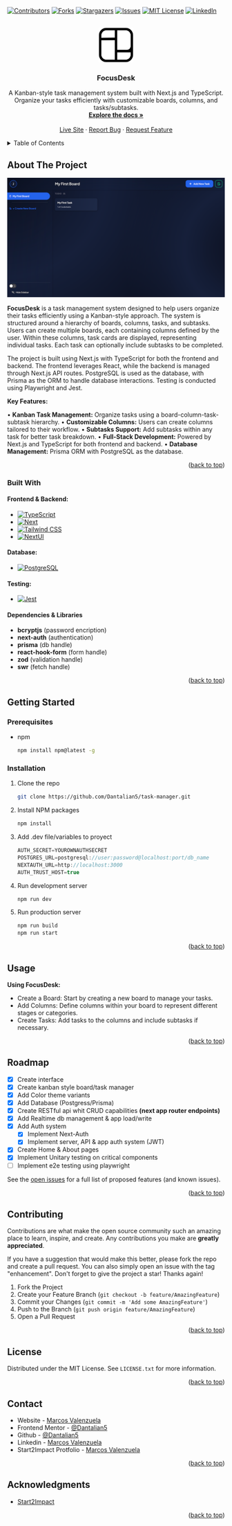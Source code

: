 <!-- Improved compatibility of back to top link: See: https://github.com/othneildrew/Best-README-Template/pull/73 -->

<a name="readme-top"></a>

<!--
*** Thanks for checking out the Best-README-Template. If you have a suggestion
*** that would make this better, please fork the repo and create a pull request
*** or simply open an issue with the tag "enhancement".
*** Don't forget to give the project a star!
*** Thanks again! Now go create something AMAZING! :D
-->

<!-- PROJECT SHIELDS -->
<!--
*** I'm using markdown "reference style" links for readability.
*** Reference links are enclosed in brackets [ ] instead of parentheses ( ).
*** See the bottom of this document for the declaration of the reference variables
*** for contributors-url, forks-url, etc. This is an optional, concise syntax you may use.
*** https://www.markdownguide.org/basic-syntax/#reference-style-links
-->

[![Contributors][contributors-shield]][contributors-url]
[![Forks][forks-shield]][forks-url]
[![Stargazers][stars-shield]][stars-url]
[![Issues][issues-shield]][issues-url]
[![MIT License][license-shield]][license-url]
[![LinkedIn][linkedin-shield]][linkedin-url]

<!-- PROJECT LOGO -->
<br />
<div align="center">
  <a href="https://github.com/Dantalian5/task-manager">
    <img src="public/favicon/android-chrome-512x512.png" alt="Logo" width="80" height="80">
  </a>

<h3 align="center">FocusDesk</h3>

  <p align="center">
    A Kanban-style task management system built with Next.js and TypeScript. Organize your tasks efficiently with customizable boards, columns, and tasks/subtasks.
    <br />
    <a href="https://focusdesk-ecru.vercel.app/about/"><strong>Explore the docs »</strong></a>
    <br />
    <br />
    <a href="https://focusdesk-ecru.vercel.app/">Live Site</a>
    ·
    <a href="https://github.com/Dantalian5/task-manager/issues">Report Bug</a>
    ·
    <a href="https://github.com/Dantalian5/task-manager/issues">Request Feature</a>
  </p>
</div>

<!-- TABLE OF CONTENTS -->
<details>
  <summary>Table of Contents</summary>
  <ol>
    <li>
      <a href="#about-the-project">About The Project</a>
      <ul>
        <li><a href="#built-with">Built With</a></li>
      </ul>
    </li>
    <li>
      <a href="#getting-started">Getting Started</a>
      <ul>
        <li><a href="#prerequisites">Prerequisites</a></li>
        <li><a href="#installation">Installation</a></li>
      </ul>
    </li>
    <li><a href="#usage">Usage</a></li>
    <li><a href="#roadmap">Roadmap</a></li>
    <li><a href="#contributing">Contributing</a></li>
    <li><a href="#license">License</a></li>
    <li><a href="#contact">Contact</a></li>
    <li><a href="#acknowledgments">Acknowledgments</a></li>
  </ol>
</details>

<!-- ABOUT THE PROJECT -->

## About The Project

[![Product Name Screen Shot][product-screenshot]](https://example.com)

**FocusDesk** is a task management system designed to help users organize their tasks efficiently using a Kanban-style approach. The system is structured around a hierarchy of boards, columns, tasks, and subtasks. Users can create multiple boards, each containing columns defined by the user. Within these columns, task cards are displayed, representing individual tasks. Each task can optionally include subtasks to be completed.

The project is built using Next.js with TypeScript for both the frontend and backend. The frontend leverages React, while the backend is managed through Next.js API routes. PostgreSQL is used as the database, with Prisma as the ORM to handle database interactions. Testing is conducted using Playwright and Jest.

**Key Features:**

• **Kanban Task Management:** Organize tasks using a board-column-task-subtask hierarchy.
• **Customizable Columns:** Users can create columns tailored to their workflow.
• **Subtasks Support:** Add subtasks within any task for better task breakdown.
• **Full-Stack Development:** Powered by Next.js and TypeScript for both frontend and backend.
• **Database Management:** Prisma ORM with PostgreSQL as the database.

<p align="right">(<a href="#readme-top">back to top</a>)</p>

### Built With

#### Frontend & Backend:

- [![TypeScript][Typescript.com]][Typescript-url]
- [![Next][Next.js]][Next-url]
- [![Tailwind CSS][Tailwind.com]][Tailwind-url]
- [![NextUI][NextUI.com]][NextUI-url]

#### Database:

- [![PostgreSQL][Postgresql.com]][Postgresql-url]

#### Testing:

- [![Jest][Jest.com]][Jest-url]

#### Dependencies & Libraries

- **bcryptjs** (password encription)
- **next-auth** (authentication)
- **prisma** (db handle)
- **react-hook-form** (form handle)
- **zod** (validation handle)
- **swr** (fetch handle)

<p align="right">(<a href="#readme-top">back to top</a>)</p>

<!-- GETTING STARTED -->

## Getting Started

### Prerequisites

- npm
  ```sh
  npm install npm@latest -g
  ```

### Installation

1. Clone the repo
   ```sh
   git clone https://github.com/Dantalian5/task-manager.git
   ```
2. Install NPM packages
   ```sh
   npm install
   ```
3. Add .dev file/variables to proyect

   ```js
   AUTH_SECRET=YOUROWNAUTHSECRET
   POSTGRES_URL=postgresql://user:password@localhost:port/db_name
   NEXTAUTH_URL=http://localhost:3000
   AUTH_TRUST_HOST=true
   ```

4. Run development server
   ```sh
   npm run dev
   ```
5. Run production server
   ```sh
   npm run build
   npm run start
   ```

<p align="right">(<a href="#readme-top">back to top</a>)</p>

<!-- USAGE EXAMPLES -->

## Usage

**Using FocusDesk:**

- Create a Board: Start by creating a new board to manage your tasks.
- Add Columns: Define columns within your board to represent different stages or categories.
- Create Tasks: Add tasks to the columns and include subtasks if necessary.

<p align="right">(<a href="#readme-top">back to top</a>)</p>

<!-- ROADMAP -->

## Roadmap

- [x] Create interface
- [x] Create kanban style board/task manager
- [x] Add Color theme variants
- [x] Add Database (Postgress/Prisma)
- [x] Create RESTful api whit CRUD capabilities **(next app router endpoints)**
- [x] Add Realtime db management & app load/write
- [x] Add Auth system
  - [x] Implement Next-Auth
  - [x] Implement server, API & app auth system (JWT)
- [x] Create Home & About pages
- [x] Implement Unitary testing on critical components
- [ ] Implement e2e testing using playwright

See the [open issues](https://github.com/Dantalian5/task-manager/issues) for a full list of proposed features (and known issues).

<p align="right">(<a href="#readme-top">back to top</a>)</p>

<!-- CONTRIBUTING -->

## Contributing

Contributions are what make the open source community such an amazing place to learn, inspire, and create. Any contributions you make are **greatly appreciated**.

If you have a suggestion that would make this better, please fork the repo and create a pull request. You can also simply open an issue with the tag "enhancement".
Don't forget to give the project a star! Thanks again!

1. Fork the Project
2. Create your Feature Branch (`git checkout -b feature/AmazingFeature`)
3. Commit your Changes (`git commit -m 'Add some AmazingFeature'`)
4. Push to the Branch (`git push origin feature/AmazingFeature`)
5. Open a Pull Request

<p align="right">(<a href="#readme-top">back to top</a>)</p>

<!-- LICENSE -->

## License

Distributed under the MIT License. See `LICENSE.txt` for more information.

<p align="right">(<a href="#readme-top">back to top</a>)</p>

<!-- CONTACT -->

## Contact

- Website - [Marcos Valenzuela](https://valenzuela.dev)
- Frontend Mentor - [@Dantalian5](https://www.frontendmentor.io/profile/Dantalian5)
- Github - [@Dantalian5](https://github.com/Dantalian5)
- Linkedin - [Marcos Valenzuela](https://www.linkedin.com/in/marcos-valenzuela-coding)
- Start2Impact Protfolio - [Marcos Valenzuela](https://talent.start2impact.it/profile/marcos-ernesto-planos-valenzuela)

<p align="right">(<a href="#readme-top">back to top</a>)</p>

<!-- ACKNOWLEDGMENTS -->

## Acknowledgments

- [Start2Impact](https://www.start2impact.it/)

<p align="right">(<a href="#readme-top">back to top</a>)</p>

<!-- MARKDOWN LINKS & IMAGES -->
<!-- https://www.markdownguide.org/basic-syntax/#reference-style-links -->

[contributors-shield]: https://img.shields.io/github/contributors/Dantalian5/task-manager.svg?style=for-the-badge
[contributors-url]: https://github.com/Dantalian5/task-manager/graphs/contributors
[forks-shield]: https://img.shields.io/github/forks/Dantalian5/task-manager.svg?style=for-the-badge
[forks-url]: https://github.com/Dantalian5/task-manager/network/members
[stars-shield]: https://img.shields.io/github/stars/Dantalian5/task-manager.svg?style=for-the-badge
[stars-url]: https://github.com/Dantalian5/task-manager/stargazers
[issues-shield]: https://img.shields.io/github/issues/Dantalian5/task-manager.svg?style=for-the-badge
[issues-url]: https://github.com/Dantalian5/task-manager/issues
[license-shield]: https://img.shields.io/github/license/Dantalian5/task-manager.svg?style=for-the-badge
[license-url]: https://github.com/Dantalian5/task-manager/blob/master/LICENSE.txt
[linkedin-shield]: https://img.shields.io/badge/-LinkedIn-black.svg?style=for-the-badge&logo=linkedin&colorB=555
[linkedin-url]: https://linkedin.com/in/marcos-valenzuela-coding
[product-screenshot]: public/screenshot.png
[Next.js]: https://img.shields.io/badge/next.js-000000?style=for-the-badge&logo=nextdotjs&logoColor=white
[Next-url]: https://nextjs.org/
[Tailwind.com]: https://img.shields.io/badge/Tailwind_CSS-06B6D4?style=for-the-badge&logo=TailwindCSS&logoColor=%23fff
[Tailwind-url]: https://tailwindcss.com/
[Typescript.com]: https://img.shields.io/badge/Typescript-3178C6?style=for-the-badge&logo=TypeScript&logoColor=%23fff
[Typescript-url]: https://www.typescriptlang.org/
[Postgresql.com]: https://img.shields.io/badge/PostgreSQL-4169E1?style=for-the-badge&logo=postgresql&logoColor=%23fff
[Postgresql-url]: https://www.postgresql.org
[Jest.com]: https://img.shields.io/badge/Jest-C21325?style=for-the-badge&logo=jest&logoColor=%23fff
[Jest-url]: https://jestjs.io/
[NextUI.com]: https://img.shields.io/badge/NextUI-000000?style=for-the-badge&logo=nextui&logoColor=%23fff
[NextUI-url]: https://nextui.org/

[site.com]:
[site-url]:
